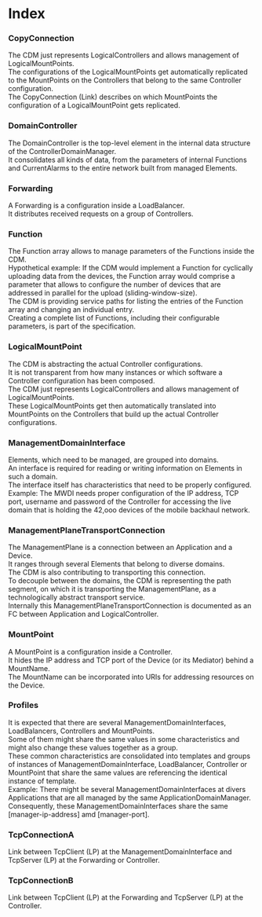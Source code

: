 # Index  

### CopyConnection  
The CDM just represents LogicalControllers and allows management of LogicalMountPoints.  
The configurations of the LogicalMountPoints get automatically replicated to the MountPoints on the Controllers that belong to the same Controller configuration.  
The CopyConnection (Link) describes on which MountPoints the configuration of a LogicalMountPoint gets replicated.  

### DomainController  
The DomainController is the top-level element in the internal data structure of the ControllerDomainManager.  
It consolidates all kinds of data, from the parameters of internal Functions and CurrentAlarms to the entire network built from managed Elements.  

### Forwarding   
A Forwarding is a configuration inside a LoadBalancer.  
It distributes received requests on a group of Controllers.  

### Function
The Function array allows to manage parameters of the Functions inside the CDM.  
Hypothetical example: If the CDM would implement a Function for cyclically uploading data from the devices, the Function array would comprise a parameter that allows to configure the number of devices that are addressed in parallel for the upload (sliding-window-size).  
The CDM is providing service paths for listing the entries of the Function array and changing an individual entry.  
Creating a complete list of Functions, including their configurable parameters, is part of the specification.  

### LogicalMountPoint  
The CDM is abstracting the actual Controller configurations.  
It is not transparent from how many instances or which software a Controller configuration has been composed.  
The CDM just represents LogicalControllers and allows management of LogicalMountPoints.  
These LogicalMountPoints get then automatically translated into MountPoints on the Controllers that build up the actual Controller configurations.  

### ManagementDomainInterface  
Elements, which need to be managed, are grouped into domains.  
An interface is required for reading or writing information on Elements in such a domain.  
The interface itself has characteristics that need to be properly configured.  
Example: The MWDI needs proper configuration of the IP address, TCP port, username and password of the Controller for accessing the live domain that is holding the 42,ooo devices of the mobile backhaul network.  

### ManagementPlaneTransportConnection  
The ManagementPlane is a connection between an Application and a Device.  
It ranges through several Elements that belong to diverse domains.  
The CDM is also contributing to transporting this connection.  
To decouple between the domains, the CDM is representing the path segment, on which it is transporting the ManagementPlane, as a technologically abstract transport service.  
Internally this ManagementPlaneTransportConnection is documented as an FC between Application and LogicalController.  

### MountPoint  
A MountPoint is a configuration inside a Controller.  
It hides the IP address and TCP port of the Device (or its Mediator) behind a MountName.  
The MountName can be incorporated into URIs for addressing resources on the Device.  

### Profiles  
It is expected that there are several ManagementDomainInterfaces, LoadBalancers, Controllers and MountPoints.  
Some of them might share the same values in some characteristics and might also change these values together as a group.  
These common characteristics are consolidated into templates and groups of instances of ManagementDomainInterface, LoadBalancer, Controller or MountPoint that share the same values are referencing the identical instance of template.  
Example: There might be several ManagementDomainInterfaces at divers Applications that are all managed by the same ApplicationDomainManager. Consequently, these  ManagementDomainInterfaces share the same [manager-ip-address] amd [manager-port].  

### TcpConnectionA
Link between TcpClient (LP) at the ManagementDomainInterface and TcpServer (LP) at the Forwarding or Controller.  

### TcpConnectionB
Link between TcpClient (LP) at the Forwarding and TcpServer (LP) at the Controller.  
